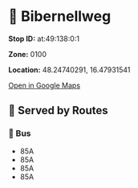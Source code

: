 # 🚉 Bibernellweg


**Stop ID:** at:49:138:0:1

**Zone:** 0100

**Location:** 48.24740291, 16.47931541

[Open in Google Maps](https://www.google.com/maps?q=48.24740291,16.47931541)

## 🚆 Served by Routes

### 🚌 Bus
- 85A
- 85A
- 85A
- 85A
